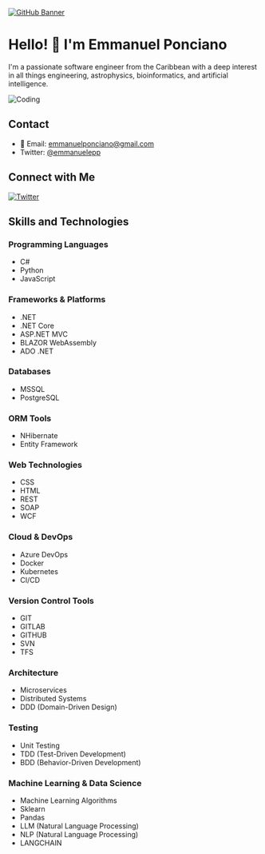 [![GitHub Banner](https://thumbs.gfycat.com/SereneSkinnyIberianmole-size_restricted.gif)](https://emmanuelepp.com/)

# Hello! 👋 I'm Emmanuel Ponciano

I'm a passionate software engineer from the Caribbean with a deep interest in all things engineering, astrophysics, bioinformatics, and artificial intelligence.

![Coding](https://animesher.com/orig/2/204/2045/20456/animesher.com_gif-ghost-in-the-shell-coding-2045678.gif)

## Contact

- 📧 Email: [emmanuelponciano@gmail.com](mailto:emmanuelponciano@gmail.com)
- Twitter: [@emmanuelepp](https://twitter.com/emmanuelepp)

## Connect with Me

[![Twitter](https://raw.githubusercontent.com/rahuldkjain/github-profile-readme-generator/master/src/images/icons/Social/twitter.svg)](https://twitter.com/emmanuelepp)

## Skills and Technologies

### Programming Languages
- C#
- Python
- JavaScript

### Frameworks & Platforms
- .NET
- .NET Core
- ASP.NET MVC
- BLAZOR WebAssembly
- ADO .NET

### Databases
- MSSQL
- PostgreSQL

### ORM Tools
- NHibernate
- Entity Framework

### Web Technologies
- CSS
- HTML
- REST
- SOAP
- WCF

### Cloud & DevOps
- Azure DevOps
- Docker
- Kubernetes
- CI/CD

### Version Control Tools
- GIT
- GITLAB
- GITHUB
- SVN
- TFS

### Architecture
- Microservices
- Distributed Systems
- DDD (Domain-Driven Design)

### Testing
- Unit Testing
- TDD (Test-Driven Development)
- BDD (Behavior-Driven Development)

### Machine Learning & Data Science
- Machine Learning Algorithms
- Sklearn
- Pandas
- LLM (Natural Language Processing)
- NLP (Natural Language Processing)
- LANGCHAIN
